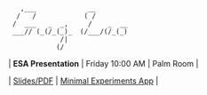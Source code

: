 ```
   ,___             __
  /   /            ( /
 /  ___   _  _,     /    _  __
 ___// (_(/_(_)_  (/___/(/_(_)
             /|
            (/
```

| **ESA Presentation** | Friday 10:00 AM | Palm Room |  

| [Slides/PDF](files/Presentations/MinEx20.pdf) | [Minimal Experiments App](https://gregleo-econ.shinyapps.io/minimalexperiments/) |
